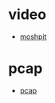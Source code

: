 # video
* [moshpit](https://github.com/CrushedPixel/moshpit)

# pcap
* [pcap](https://github.com/0intro/pcap)
